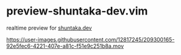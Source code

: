 # preview-shuntaka-dev.vim

realtime preview for [shuntaka.dev](https://shuntaka.dev)

https://user-images.githubusercontent.com/12817245/209300165-92e5fec6-4221-407e-a81c-f51e9c251b8a.mov
